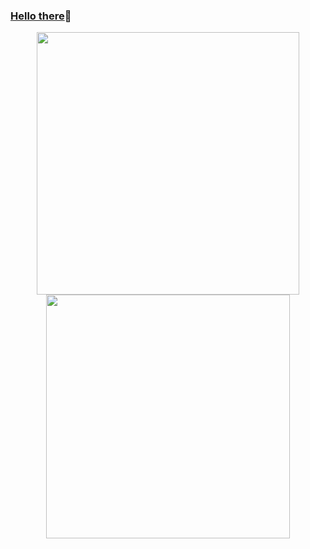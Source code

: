 ### [Hello there](https://www.youtube.com/watch?v=rEq1Z0bjdwc)👋

<!--
**mttorres/mttorres** is a ✨ _special_ ✨ repository because its `README.md` (this file) appears on your GitHub profile.

Here are some ideas to get you started:

- 🔭 I’m currently working on ...
- 🌱 I’m currently learning ...
- 👯 I’m looking to collaborate on ...
- 🤔 I’m looking for help with ...
- 💬 Ask me about ...
- 📫 How to reach me: ...
- 😄 Pronouns: ...
- ⚡ Fun fact: ...
-->

<div align="center">
  
<a href="https://github.com/mttorres">  
  <img width="420px" src="https://github-readme-stats.vercel.app/api?username=mttorres&theme=dark&show_icons=true&count_private=true&role=OWNER,COLLABORATOR" />
</a>  
<br/>  
<a href="https://github.com/mttorres">    
  <img width="390px" src="https://github-readme-stats.vercel.app/api/top-langs/?username=mttorres&hide=html&theme=dracula&layout=compact&show_icons=true" />
</a>    
</div>
